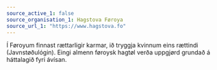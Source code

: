 ```yaml
---
source_active_1: false
source_organisation_1: Hagstova Føroya
source_url_1: "https://www.hagstova.fo"
---
```

Í Føroyum finnast rættarligir karmar, ið tryggja kvinnum eins rættindi (Javnstøðulógin). Eingi almenn føroysk hagtøl verða uppgjørd grundað á háttalagið fyri ávísan.
